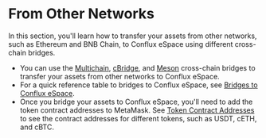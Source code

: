 # From Other Networks

In this section, you'll learn how to transfer your assets from other networks, such as Ethereum and BNB Chain, to Conflux eSpace using different cross-chain bridges.

* You can use the [Multichain](broken-reference), [cBridge](broken-reference), and [Meson](broken-reference) cross-chain bridges to transfer your assets from other networks to Conflux eSpace.
* For a quick reference table to bridges to Conflux eSpace, see [Bridges to Conflux eSpace](../quick-reference/bridges-to-conflux-espace.md).
* Once you bridge your assets to Conflux eSpace, you'll need to add the token contract addresses to MetaMask. See [Token Contract Addresses](../quick-reference/token-contract-addresses.md) to see the contract addresses for different tokens, such as USDT, cETH, and cBTC.
